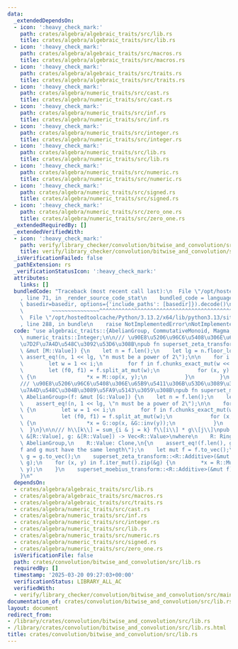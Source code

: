 ```yaml
---
data:
  _extendedDependsOn:
  - icon: ':heavy_check_mark:'
    path: crates/algebra/algebraic_traits/src/lib.rs
    title: crates/algebra/algebraic_traits/src/lib.rs
  - icon: ':heavy_check_mark:'
    path: crates/algebra/algebraic_traits/src/macros.rs
    title: crates/algebra/algebraic_traits/src/macros.rs
  - icon: ':heavy_check_mark:'
    path: crates/algebra/algebraic_traits/src/traits.rs
    title: crates/algebra/algebraic_traits/src/traits.rs
  - icon: ':heavy_check_mark:'
    path: crates/algebra/numeric_traits/src/cast.rs
    title: crates/algebra/numeric_traits/src/cast.rs
  - icon: ':heavy_check_mark:'
    path: crates/algebra/numeric_traits/src/inf.rs
    title: crates/algebra/numeric_traits/src/inf.rs
  - icon: ':heavy_check_mark:'
    path: crates/algebra/numeric_traits/src/integer.rs
    title: crates/algebra/numeric_traits/src/integer.rs
  - icon: ':heavy_check_mark:'
    path: crates/algebra/numeric_traits/src/lib.rs
    title: crates/algebra/numeric_traits/src/lib.rs
  - icon: ':heavy_check_mark:'
    path: crates/algebra/numeric_traits/src/numeric.rs
    title: crates/algebra/numeric_traits/src/numeric.rs
  - icon: ':heavy_check_mark:'
    path: crates/algebra/numeric_traits/src/signed.rs
    title: crates/algebra/numeric_traits/src/signed.rs
  - icon: ':heavy_check_mark:'
    path: crates/algebra/numeric_traits/src/zero_one.rs
    title: crates/algebra/numeric_traits/src/zero_one.rs
  _extendedRequiredBy: []
  _extendedVerifiedWith:
  - icon: ':heavy_check_mark:'
    path: verify/library_checker/convolution/bitwise_and_convolution/src/main.rs
    title: verify/library_checker/convolution/bitwise_and_convolution/src/main.rs
  _isVerificationFailed: false
  _pathExtension: rs
  _verificationStatusIcon: ':heavy_check_mark:'
  attributes:
    links: []
  bundledCode: "Traceback (most recent call last):\n  File \"/opt/hostedtoolcache/Python/3.13.2/x64/lib/python3.13/site-packages/onlinejudge_verify/documentation/build.py\"\
    , line 71, in _render_source_code_stat\n    bundled_code = language.bundle(stat.path,\
    \ basedir=basedir, options={'include_paths': [basedir]}).decode()\n          \
    \         ~~~~~~~~~~~~~~~^^^^^^^^^^^^^^^^^^^^^^^^^^^^^^^^^^^^^^^^^^^^^^^^^^^^^^^^^^^^^^^^^^\n\
    \  File \"/opt/hostedtoolcache/Python/3.13.2/x64/lib/python3.13/site-packages/onlinejudge_verify/languages/rust.py\"\
    , line 288, in bundle\n    raise NotImplementedError\nNotImplementedError\n"
  code: "use algebraic_traits::{AbelianGroup, CommutativeMonoid, Magma, Ring};\nuse\
    \ numeric_traits::Integer;\n\n/// \u90E8\u5206\u96C6\u5408\u306E\u65B9\u5411\u306B\
    \u7D2F\u7A4D\u548C\u3092\u53D6\u308B\npub fn superset_zeta_transform<M: CommutativeMonoid>(f:\
    \ &mut [M::Value]) {\n    let n = f.len();\n    let lg = n.floor_log2();\n   \
    \ assert_eq!(n, 1 << lg, \"n must be a power of 2\");\n\n    for i in 0..lg {\n\
    \        let w = 1 << i;\n        for f in f.chunks_exact_mut(w << 1) {\n    \
    \        let (f0, f1) = f.split_at_mut(w);\n            for (x, y) in f0.iter_mut().zip(f1)\
    \ {\n                *x = M::op(x, y);\n            }\n        }\n    }\n}\n\n\
    /// \u90E8\u5206\u96C6\u5408\u306E\u65B9\u5411\u306B\u53D6\u3089\u308C\u305F\u7D2F\
    \u7A4D\u548C\u304B\u3089\u5FA9\u5143\u3059\u308B\npub fn superset_moebius_transform<G:\
    \ AbelianGroup>(f: &mut [G::Value]) {\n    let n = f.len();\n    let lg = n.floor_log2();\n\
    \    assert_eq!(n, 1 << lg, \"n must be a power of 2\");\n\n    for i in 0..lg\
    \ {\n        let w = 1 << i;\n        for f in f.chunks_exact_mut(w << 1) {\n\
    \            let (f0, f1) = f.split_at_mut(w);\n            for (x, y) in f0.iter_mut().zip(f1)\
    \ {\n                *x = G::op(x, &G::inv(y));\n            }\n        }\n  \
    \  }\n}\n\n/// h\\[k\\] = sum_{i & j = k} f\\[i\\] * g\\[j\\]\npub fn bitwise_and_convolution<R>(f:\
    \ &[R::Value], g: &[R::Value]) -> Vec<R::Value>\nwhere\n    R: Ring,\n    R::Additive:\
    \ AbelianGroup,\n    R::Value: Clone,\n{\n    assert_eq!(f.len(), g.len(), \"\
    f and g must have the same length\");\n    let mut f = f.to_vec();\n    let mut\
    \ g = g.to_vec();\n    superset_zeta_transform::<R::Additive>(&mut f);\n    superset_zeta_transform::<R::Additive>(&mut\
    \ g);\n    for (x, y) in f.iter_mut().zip(&g) {\n        *x = R::Multiplicative::op(x,\
    \ y);\n    }\n    superset_moebius_transform::<R::Additive>(&mut f);\n    f\n\
    }\n"
  dependsOn:
  - crates/algebra/algebraic_traits/src/lib.rs
  - crates/algebra/algebraic_traits/src/macros.rs
  - crates/algebra/algebraic_traits/src/traits.rs
  - crates/algebra/numeric_traits/src/cast.rs
  - crates/algebra/numeric_traits/src/inf.rs
  - crates/algebra/numeric_traits/src/integer.rs
  - crates/algebra/numeric_traits/src/lib.rs
  - crates/algebra/numeric_traits/src/numeric.rs
  - crates/algebra/numeric_traits/src/signed.rs
  - crates/algebra/numeric_traits/src/zero_one.rs
  isVerificationFile: false
  path: crates/convolution/bitwise_and_convolution/src/lib.rs
  requiredBy: []
  timestamp: '2025-03-20 09:27:03+00:00'
  verificationStatus: LIBRARY_ALL_AC
  verifiedWith:
  - verify/library_checker/convolution/bitwise_and_convolution/src/main.rs
documentation_of: crates/convolution/bitwise_and_convolution/src/lib.rs
layout: document
redirect_from:
- /library/crates/convolution/bitwise_and_convolution/src/lib.rs
- /library/crates/convolution/bitwise_and_convolution/src/lib.rs.html
title: crates/convolution/bitwise_and_convolution/src/lib.rs
---
```

